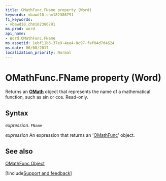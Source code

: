 ```yaml
---
title: OMathFunc.FName property (Word)
keywords: vbawd10.chm182386791
f1_keywords:
- vbawd10.chm182386791
ms.prod: word
api_name:
- Word.OMathFunc.FName
ms.assetid: 1ebf11b5-37e9-4ee4-8c97-faf04d7d4624
ms.date: 06/08/2017
localization_priority: Normal
---
```



# OMathFunc.FName property (Word)

Returns an  **[OMath](Word.OMath.md)** object that represents the name of a mathematical function, such as sin or cos. Read-only.


## Syntax

_expression_. `FName`

 _expression_ An expression that returns an '[OMathFunc](Word.OMathFunc.md)' object.


## See also


[OMathFunc Object](Word.OMathFunc.md)

[!include[Support and feedback](~/includes/feedback-boilerplate.md)]